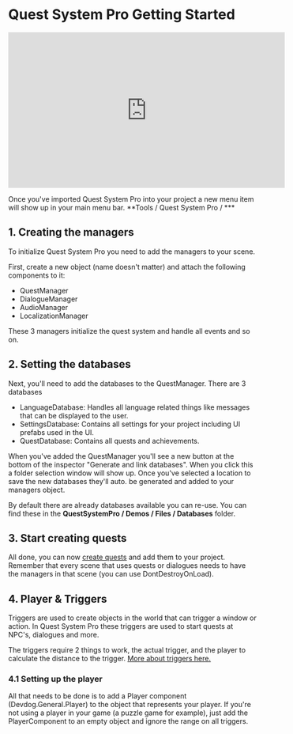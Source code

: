 # Quest System Pro Getting Started

<iframe width="560" height="315" src="https://www.youtube.com/embed/JfUYcqnx6dc" frameborder="0" allow="autoplay; encrypted-media" allowfullscreen></iframe>

Once you've imported Quest System Pro into your project a new menu item will show up in your main menu bar.  **Tools / Quest System Pro / ***

## 1. Creating the managers

To initialize Quest System Pro you need to add the managers to your scene.

First, create a new object (name doesn't matter) and attach the following components to it:

-   QuestManager
-   DialogueManager
-   AudioManager
-   LocalizationManager

These 3 managers initialize the quest system and handle all events and so on.

## 2. Setting the databases

Next, you'll need to add the databases to the QuestManager. There are 3 databases

-   LanguageDatabase: Handles all language related things like messages that can be displayed to the user.
-   SettingsDatabase: Contains all settings for your project including UI prefabs used in the UI.
-   QuestDatabase: Contains all quests and achievements.

When you've added the QuestManager you'll see a new button at the bottom of the inspector "Generate and link databases". When you click this a folder selection window will show up. Once you've selected a location to save the new databases they'll auto. be generated and added to your managers object.

By default there are already databases available you can re-use. You can find these in the  **QuestSystemPro / Demos / Files / Databases**  folder.

## 3. Start creating quests

All done, you can now  [create quests](http://devdog.io/unity-assets/quest-system-pro/documentation/quests/creating-a-quest)  and add them to your project. Remember that every scene that uses quests or dialogues needs to have the managers in that scene (you can use DontDestroyOnLoad).

## 4. Player & Triggers

Triggers are used to create objects in the world that can trigger a window or action. In Quest System Pro these triggers are used to start quests at NPC's, dialogues and more.

The triggers require 2 things to work, the actual trigger, and the player to calculate the distance to the trigger.  [More about triggers here.](http://devdog.io/unity-assets/quest-system-pro/documentation/triggers)

### 4.1 Setting up the player

All that needs to be done is to add a Player component (Devdog.General.Player) to the object that represents your player. If you're not using a player in your game (a puzzle game for example), just add the PlayerComponent to an empty object and ignore the range on all triggers.